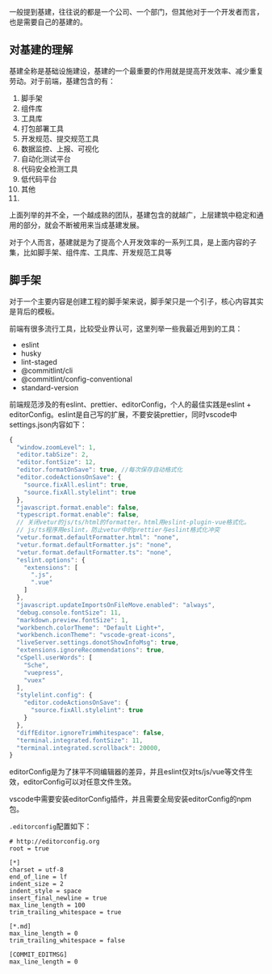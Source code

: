 一般提到基建，往往说的都是一个公司、一个部门，但其他对于一个开发者而言，也是需要自己的基建的。

## 对基建的理解

基建全称是基础设施建设，基建的一个最重要的作用就是提高开发效率、减少重复劳动。对于前端，基建包含的有：

1. 脚手架
2. 组件库
3. 工具库
4. 打包部署工具
5. 开发规范、提交规范工具
6. 数据监控、上报、可视化
7. 自动化测试平台
8. 代码安全检测工具
9. 低代码平台
10. 其他
11. 

上面列举的并不全，一个越成熟的团队，基建包含的就越广，上层建筑中稳定和通用的部分，就会不断被用来当成基建发展。

对于个人而言，基建就是为了提高个人开发效率的一系列工具，是上面内容的子集，比如脚手架、组件库、工具库、开发规范工具等

## 脚手架

对于一个主要内容是创建工程的脚手架来说，脚手架只是一个引子，核心内容其实是背后的模板。

前端有很多流行工具，比较受业界认可，这里列举一些我最近用到的工具：

- eslint
- husky
- lint-staged
- @commitlint/cli
- @commitlint/config-conventional
- standard-version


前端规范涉及的有eslint、prettier、editorConfig，个人的最佳实践是eslint + editorConfig。eslint是自己写的扩展，不要安装prettier，同时vscode中settings.json内容如下：

```ts
{
  "window.zoomLevel": 1,
  "editor.tabSize": 2,
  "editor.fontSize": 12,
  "editor.formatOnSave": true, //每次保存自动格式化
  "editor.codeActionsOnSave": {
    "source.fixAll.eslint": true,
    "source.fixAll.stylelint": true
  },
  "javascript.format.enable": false,
  "typescript.format.enable": false,
  // 关闭vetur的js/ts/html的formatter。html用eslint-plugin-vue格式化。
  // js/ts程序用eslint，防止vetur中的prettier与eslint格式化冲突
  "vetur.format.defaultFormatter.html": "none",
  "vetur.format.defaultFormatter.js": "none",
  "vetur.format.defaultFormatter.ts": "none",
  "eslint.options": {
    "extensions": [
      ".js",
      ".vue"
    ]
  },
  "javascript.updateImportsOnFileMove.enabled": "always",
  "debug.console.fontSize": 11,
  "markdown.preview.fontSize": 1,
  "workbench.colorTheme": "Default Light+",
  "workbench.iconTheme": "vscode-great-icons",
  "liveServer.settings.donotShowInfoMsg": true,
  "extensions.ignoreRecommendations": true,
  "cSpell.userWords": [
    "Sche",
    "vuepress",
    "vuex"
  ],
  "stylelint.config": {
    "editor.codeActionsOnSave": {
      "source.fixAll.stylelint": true
    }
  },
  "diffEditor.ignoreTrimWhitespace": false,
  "terminal.integrated.fontSize": 11,
  "terminal.integrated.scrollback": 20000,
}
```

editorConfig是为了抹平不同编辑器的差异，并且eslint仅对ts/js/vue等文件生效，editorConfig可以对任意文件生效。

vscode中需要安装editorConfig插件，并且需要全局安装editorConfig的npm 包。

`.editorconfig`配置如下：

```
# http://editorconfig.org
root = true

[*]
charset = utf-8
end_of_line = lf
indent_size = 2
indent_style = space
insert_final_newline = true
max_line_length = 100
trim_trailing_whitespace = true

[*.md]
max_line_length = 0
trim_trailing_whitespace = false

[COMMIT_EDITMSG]
max_line_length = 0
```




